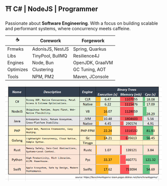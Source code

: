 ## ⛩️ C# | NodeJS | Programmer

Passionate about **Software Engineering**. With a focus on building scalable and performant systems, where concurrency meets caffeine.

| ☕          | Corework      | Forgework            |
| ------------ | ------------------ | ----------------- |
| Frmwks | AdonisJS, NestJS  | Spring, Quarkus |
| Libs  | TinyPool, BullMQ | Resilience4J    |
| Engines     | Node, Bun | OpenJDK, GraalVM |
| Optimizes   | Clustering       | GC Tuning, AOT  |
| Tools      | NPM, PM2         | Maven, JConsole |


![](assets/20250910_134828_image.png)

<!-- 
## ☕ Java | Forgework

Proven for nearly 30 years as the backbone of robust & concurrent with a vast ecosystem and extreme optimizations.

### **⛔ Avoided**
- **PHP** : no native concurrency
- **Go** : over-minimalist & boilerplate-heavy
- **Rust** : painful syntax, high cognitive load
- **Python**: slow at raw performance, duck typing overhead
- **Swift** : weak ecosystem, niche adoption 

-->
